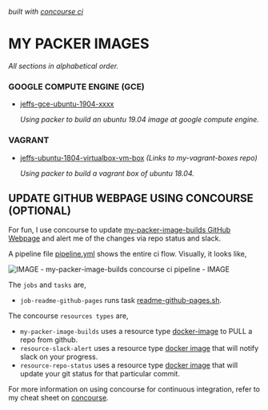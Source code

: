 _built with
[concourse ci](https://github.com/JeffDeCola/my-packer-image-builds/blob/master/ci-README.md)_

# MY PACKER IMAGES

_All sections in alphabetical order._

### GOOGLE COMPUTE ENGINE (GCE)

* [jeffs-gce-ubuntu-1904-xxxx](https://github.com/JeffDeCola/my-packer-image-builds/tree/master/google-compute-engine/jeffs-gce-ubuntu-1904)

  _Using packer to build an ubuntu 19.04 image at google compute engine._

### VAGRANT

* [jeffs-ubuntu-1804-virtualbox-vm-box](https://github.com/JeffDeCola/my-vagrant-boxes/tree/master/create-vagrant-box-for-virtualbox-on-windows-using-packer/jeffs-ubuntu-1804-virtualbox-vm-box)
_(Links to my-vagrant-boxes repo)_

  _Using packer to build a vagrant box of ubuntu 18.04._

## UPDATE GITHUB WEBPAGE USING CONCOURSE (OPTIONAL)

For fun, I use concourse to update
[my-packer-image-builds GitHub Webpage](https://jeffdecola.github.io/my-packer-image-builds/)
and alert me of the changes via repo status and slack.

A pipeline file [pipeline.yml](https://github.com/JeffDeCola/my-packer-image-builds/tree/master/ci/pipeline.yml)
shows the entire ci flow. Visually, it looks like,

![IMAGE - my-packer-image-builds concourse ci pipeline - IMAGE](pics/my-packer-image-builds-pipeline.jpg)

The `jobs` and `tasks` are,

* `job-readme-github-pages` runs task
  [readme-github-pages.sh](https://github.com/JeffDeCola/my-packer-image-builds/tree/master/ci/scripts/readme-github-pages.sh).

The concourse `resources types` are,

* `my-packer-image-builds` uses a resource type
  [docker-image](https://hub.docker.com/r/concourse/git-resource/)
  to PULL a repo from github.
* `resource-slack-alert` uses a resource type
  [docker image](https://hub.docker.com/r/cfcommunity/slack-notification-resource)
  that will notify slack on your progress.
* `resource-repo-status` uses a resource type
  [docker image](https://hub.docker.com/r/dpb587/github-status-resource)
  that will update your git status for that particular commit.

For more information on using concourse for continuous integration,
refer to my cheat sheet on [concourse](https://github.com/JeffDeCola/my-cheat-sheets/tree/master/software/operations-tools/continuous-integration-continuous-deployment/concourse-cheat-sheet).
